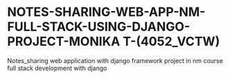 # NOTES-SHARING-WEB-APP-NM-FULL-STACK-USING-DJANGO-PROJECT-MONIKA T-(4052_VCTW)
Notes_sharing web application with django framework project in nm course full stack development with django
